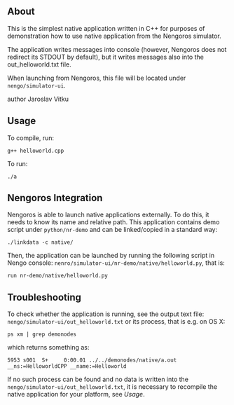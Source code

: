 About
----------

This is the simplest native application written in C++ for purposes of demonstration how to use native application from the Nengoros simulator.

The application writes messages into console (however, Nengoros does not redirect its STDOUT by default), but it writes messages also into the out_helloworld.txt file. 

When launching from Nengoros, this file will be located under `nengo/simulator-ui`.

author Jaroslav Vitku


Usage
-------

To compile, run:

	g++ helloworld.cpp

To run:

	./a
	
Nengoros Integration
--------------------

Nengoros is able to launch native applications externally. To do this, it needs to know its name and relative path. This application contains demo script under `python/nr-demo` and can be linked/copied in a standard way:

	./linkdata -c native/


Then, the application can be launched by running the following script in Nengo console:  `nenro/simulator-ui/nr-demo/native/helloworld.py`, that is:

	run nr-demo/native/helloworld.py
	

Troubleshooting
-------------------
	
To check whether the application is running, see the output text file: `nengo/simulator-ui/out_helloworld.txt` or its process, that is e.g. on OS X:

	ps xm | grep demonodes
	
which returns something as:
	
	5953 s001  S+     0:00.01 ../../demonodes/native/a.out __ns:=HelloworldCPP __name:=Helloworld
 

If no such process can be found and no data is written into the `nengo/simulator-ui/out_helloworld.txt`, it is necessary to recompile the native application for your platform, see *Usage*.


